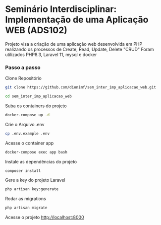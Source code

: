 # Seminário Interdisciplinar: Implementação de uma Aplicação WEB (ADS102)

Projeto visa a criação de uma aplicação web desenvolvida em PHP realizando os processos de Create, Read, Update, Delete "CRUD" 
Foram utilizados PHP8.3, Laravel 11, mysql e docker

### Passo a passo
Clone Repositório
```sh
git clone https://github.com/dionimf/sem_inter_imp_aplicacao_web.git
```
```sh
cd sem_inter_imp_aplicacao_web
```
Suba os containers do projeto
```sh
docker-compose up -d
```


Crie o Arquivo .env
```sh
cp .env.example .env
```

Acesse o container app
```sh
docker-compose exec app bash
```


Instale as dependências do projeto
```sh
composer install
```

Gere a key do projeto Laravel
```sh
php artisan key:generate
```

Rodar as migrations
```sh
php artisan migrate
```

Acesse o projeto
[http://localhost:8000](http://localhost:8000)
